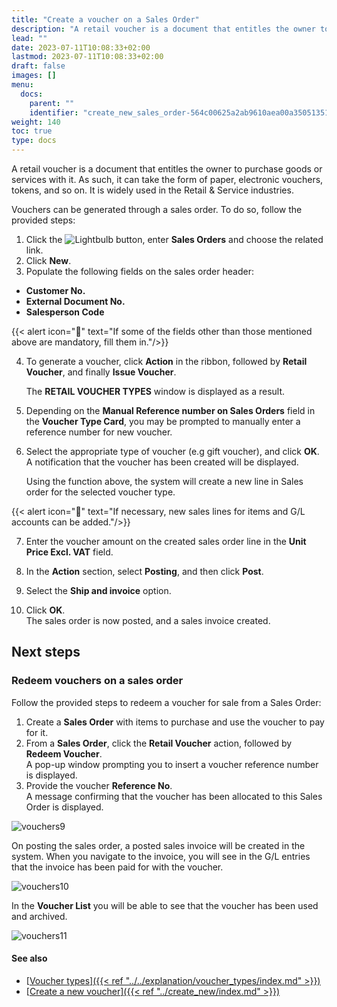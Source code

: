 ```yaml
---
title: "Create a voucher on a Sales Order"
description: "A retail voucher is a document that entitles the owner to purchase goods or services with it. As such, it can take the form of paper, electronic vouchers, tokens, and so on. It is widely used in the Retail & Service industries."
lead: ""
date: 2023-07-11T10:08:33+02:00
lastmod: 2023-07-11T10:08:33+02:00
draft: false
images: []
menu:
  docs:
    parent: ""
    identifier: "create_new_sales_order-564c00625a2ab9610aea00a350513512"
weight: 140
toc: true
type: docs
---
```


A retail voucher is a document that entitles the owner to purchase goods or services with it. As such, it can take the form of paper, electronic vouchers, tokens, and so on. It is widely used in the Retail & Service industries. 

Vouchers can be generated through a sales order. To do so, follow the provided steps: 

1. Click the ![Lightbulb](Lightbulb_icon.PNG) button, enter **Sales Orders** and choose the related link. 
2. Click **New**.
3. Populate the following fields on the sales order header:

- **Customer No.**
- **External Document No.**
- **Salesperson Code**

{{< alert icon="📝" text="If some of the fields other than those mentioned above are mandatory, fill them in."/>}}


4. To generate a voucher, click **Action** in the ribbon, followed by **Retail Voucher**, and finally **Issue Voucher**.

    The **RETAIL VOUCHER TYPES** window is displayed as a result.

5. Depending on the **Manual Reference number on Sales Orders** field in the **Voucher Type Card**, you may be prompted to manually enter a reference number for new voucher.

6. Select the appropriate type of voucher (e.g gift voucher), and click **OK**.       
   A notification that the voucher has been created will be displayed. 

    Using the function above, the system will create a new line in Sales order for the selected voucher type. 

{{< alert icon="📝" text="If necessary, new sales lines for items and G/L accounts can be added."/>}}


7. Enter the voucher amount on the created sales order line in the **Unit Price Excl. VAT** field.

8. In the **Action** section, select **Posting**, and then click **Post**. 

9. Select the **Ship and invoice** option.

10.   Click **OK**.       
   The sales order is now posted, and a sales invoice created. 

## Next steps

### Redeem vouchers on a sales order

Follow the provided steps to redeem a voucher for sale from a Sales Order:

1.	Create a **Sales Order** with items to purchase and use the voucher to pay for it.
2.	From a **Sales Order**, click the **Retail Voucher** action, followed by **Redeem Voucher**.      
    A pop-up window prompting you to insert a voucher reference number is displayed.
3.	Provide the voucher **Reference No**.    
    A message confirming that the voucher has been allocated to this Sales Order is displayed. 
  
  ![vouchers9](vouchers9.PNG)

  On posting the sales order, a posted sales invoice will be created in the system. When you navigate to the invoice, you will see in the G/L entries that the invoice has been paid for with the voucher.

  ![vouchers10](vouchers10.png)
  
  In the **Voucher List** you will be able to see that the voucher has been used and archived. 

  ![vouchers11](vouchers11.png)

#### See also

- [<ins>Voucher types<ins>]({{< ref "../../explanation/voucher_types/index.md" >}})
- [<ins>Create a new voucher<ins>]({{< ref "../create_new/index.md" >}})